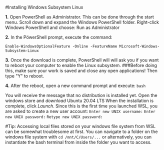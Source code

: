 #Installing Windows Subsystem Linux

**1.** 
Open PowerShell as Administrator. This can be done through the start menu. 
Scroll down and expand the Windows PowerShell folder. 
Right-click Windows PowerShell and choose: Run as Administrator 

**2.** 
In the PöwerShell prompt, execute the command:
 
`Enable-WindowsOptionalFeature -Online -FeatureName Microsoft-Windows-Subsystem-Linux`

**3.**
Once the download is complete, PowerShell will will ask you if you want to reboot your computer to enable the Linux subsystem.
###Before doing this, make sure your work is saved and close any open applications!
Then type "Y" to reboot.

**4.**
After the reboot, open a new command prompt and execute:
`bash`

You will receive the message that no distribution is installed yet. 
Open the windows store and *download* Ubuntu 20.04 LTS
When the installation is complete, click *Launch*.
Since this is the first time you launched WSL, you are asked to create a new user account:
`Enter new UNIX username:`
`Enter new UNIX password:`
`Retype new UNIX password:`

#Tip:
Accessing local files stored on your windows file system from WSL can be somewhat troublesome at first.
You can navigate to a folder on the windows file system with 
`cd /mnt/C/Users/...`
or alternatively, you can instantiate the bash terminal from inside the folder you want to access.

